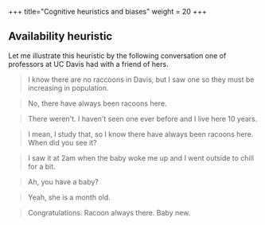 +++
title="Cognitive heuristics and biases"
weight = 20
+++

## Availability heuristic
Let me illustrate this heuristic by the following conversation one of professors at UC Davis had with a friend of hers.

> I know there are no raccoons in Davis, but I saw one so they must be increasing in population.

> No, there have always been racoons here.

> There weren't. I haven't seen one ever before and I live here 10 years.

> I mean, I study that, so I know there have always been racoons here. When did you see it? 

> I saw it at 2am when the baby woke me up and I went outside to chill for a bit.

> Ah, you have a baby?

> Yeah, she is a month old. 

> Congratulations. Racoon always there. Baby new.



